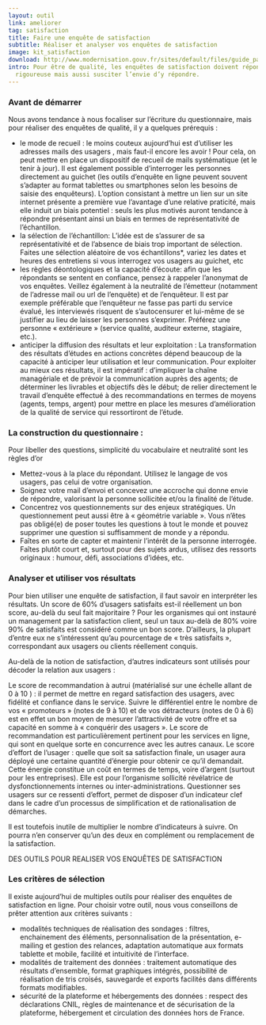 ```yaml
---
layout: outil
link: ameliorer
tag: satisfaction
title: Faire une enquête de satisfaction
subtitle: Réaliser et analyser vos enquêtes de satisfaction
image: kit_satisfaction
download: http://www.modernisation.gouv.fr/sites/default/files/guide_partie_pratique.pdf
intro: Pour être de qualité, les enquêtes de satisfaction doivent répondre à une méthodologie
  rigoureuse mais aussi susciter l’envie d’y répondre.
---
```


### Avant de démarrer 

Nous avons tendance à nous focaliser sur l’écriture du questionnaire, mais pour réaliser des enquêtes de qualité, il y a quelques prérequis :
- le mode de recueil : le moins couteux aujourd’hui est d’utiliser les adresses mails des usagers , mais faut-il encore les avoir ! Pour cela, on peut mettre en place un dispositif de recueil de mails systématique (et le tenir à jour). Il est également possible d’interroger les personnes directement au guichet (les outils d’enquête en ligne peuvent souvent s’adapter au format tablettes ou smartphones selon les besoins de saisie des enquêteurs). L’option consistant à mettre un lien sur un site internet présente a première vue l’avantage d’une relative praticité, mais elle induit un biais potentiel : seuls les plus motivés auront tendance à répondre présentant ainsi un biais en termes de représentativité de l’échantillon.
- la sélection de l’échantillon: L’idée est de s’assurer de sa représentativité et de l’absence de biais trop important de sélection. Faites une sélection aléatoire de vos échantillons*, variez les dates et heures des entretiens si vous interrogez vos usagers au guichet, etc 
- les règles déontologiques et la capacité d’écoute: afin que les répondants se sentent en confiance, pensez à rappeler l’anonymat de vos enquêtes. Veillez également à la neutralité de l’émetteur (notamment de l’adresse mail ou url de l’enquête) et de l’enquêteur. Il est par exemple préférable que l’enquêteur ne fasse pas parti du service évalué, les interviewés risquent de s’autocensurer et lui-même de se justifier au lieu de laisser les personnes s’exprimer. Préférez une personne « extérieure » (service qualité, auditeur externe, stagiaire, etc.). 
- anticiper la diffusion des résultats et leur exploitation : La transformation des résultats d’études en actions concrètes dépend beaucoup de la capacité à anticiper leur utilisation et leur communication. Pour exploiter au mieux ces résultats, il est impératif :
d’impliquer la chaîne managériale et de prévoir la communication auprès des agents;
de déterminer les livrables et objectifs dès le début;
de relier directement le travail d’enquête effectué à des recommandations en termes de moyens (agents, temps, argent) pour mettre en place les mesures d’amélioration de la qualité de service qui ressortiront de l’étude.

### La construction du questionnaire : 

Pour libeller des questions, simplicité du vocabulaire et neutralité sont les règles d’or 
- Mettez-vous à la place du répondant. Utilisez le langage de vos usagers, pas celui de votre organisation.
- Soignez votre mail d’envoi et concevez une accroche qui donne envie de répondre, valorisant la personne sollicitée et/ou la finalité de l’étude.
- Concentrez vos questionnements sur des enjeux stratégiques. Un questionnement peut aussi être à « géométrie variable ». Vous n’êtes pas obligé(e) de poser toutes les questions à tout le monde et pouvez supprimer une question si suffisamment de monde y a répondu. 
- Faîtes en sorte de capter et maintenir l’intérêt de la personne interrogée. Faîtes plutôt court et, surtout pour des sujets ardus, utilisez des ressorts originaux : humour, défi, associations d’idées, etc. 

### Analyser et utiliser vos résultats

Pour bien utiliser une enquête de satisfaction, il faut savoir en interpréter les résultats. 
Un score de 60% d’usagers satisfaits est-il réellement un bon score, au-delà du seul fait majoritaire ? Pour les organismes qui ont instauré un management par la satisfaction client, seul un taux au-delà de 80% voire 90% de satisfaits est considéré comme un bon score. D’ailleurs, la plupart d’entre eux ne s’intéressent qu’au pourcentage de « très satisfaits », correspondant aux usagers ou clients réellement conquis. 

Au-delà de la notion de satisfaction, d’autres indicateurs sont utilisés pour décoder la relation aux usagers : 

Le score de recommandation à autrui (matérialisé sur une échelle allant de 0 à 10 ) : il permet de mettre en regard satisfaction des usagers, avec fidélité et confiance dans le service. Suivre le différentiel entre le nombre de vos « promoteurs » (notes de 9 à 10) et de vos détracteurs  (notes de 0 à 6) est en effet un bon moyen de mesurer l’attractivité de votre offre et sa capacité en somme à « conquérir des usagers ». Le score de recommandation est particulièrement pertinent pour les services en ligne, qui sont en quelque sorte en concurrence avec les autres canaux.
Le score d’effort de l’usager : quelle que soit sa satisfaction finale, un usager aura déployé une certaine quantité d’énergie pour obtenir ce qu’il demandait. Cette énergie constitue un coût en termes de temps, voire d’argent (surtout pour les entreprises). Elle est pour l’organisme sollicité révélatrice de dysfonctionnements internes ou inter-administrations. Questionner ses usagers sur ce ressenti d’effort, permet de disposer d’un indicateur clef dans le cadre d’un processus de simplification et de rationalisation de démarches.  

Il est toutefois inutile de multiplier le nombre d’indicateurs à suivre. On pourra n’en conserver qu’un des deux en complément ou remplacement de la satisfaction.


DES OUTILS POUR REALISER VOS ENQUÊTES DE SATISFACTION 

### Les critères de sélection 

Il existe aujourd’hui de multiples outils pour réaliser des enquêtes de satisfaction en ligne. Pour choisir votre outil, nous vous conseillons de prêter attention aux critères suivants : 
- modalités techniques de réalisation des sondages : filtres, enchainement des éléments, personnalisation de la présentation, e-mailing et gestion des relances, adaptation automatique aux formats tablette et mobile, facilité et intuitivité de l’interface.
- modalités de traitement des données : traitement automatique des résultats d’ensemble, format graphiques intégrés, possibilité de réalisation de tris croisés, sauvegarde et exports facilités dans différents formats modifiables.   
- sécurité de la plateforme et hébergements des données : respect des déclarations CNIL, règles de maintenance et de sécurisation de la plateforme, hébergement et circulation des données hors de France.
